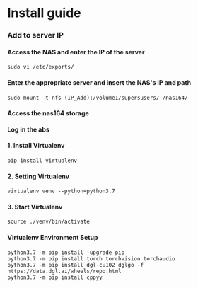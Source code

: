 # Install guide


### Add to server IP

#### Access the NAS and enter the IP of the server
    
    sudo vi /etc/exports/
  
####   Enter the appropriate server and insert the NAS's IP and path
  
    sudo mount -t nfs (IP_Add):/volume1/supersusers/ /nas164/

#### Access the nas164 storage

#### Log in the abs

#### 1. Install Virtualenv

    pip install virtualenv

#### 2. Setting Virtualenv

    virtualenv venv --python=python3.7

#### 3. Start Virtualenv

    source ./venv/bin/activate

#### Virtualenv Environment Setup

    python3.7 -m pip install -upgrade pip
    python3.7 -m pip install torch torchvision torchaudio
    python3.7 -m pip install dgl-cu102 dglgo -f https://data.dgl.ai/wheels/repo.html
    python3.7 -m pip install cppyy


